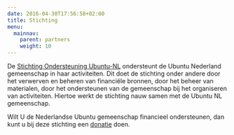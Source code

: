 ```yaml
---
date: 2016-04-30T17:56:58+02:00
title: Stichting
menu:
  mainnav:
    parent: partners
    weight: 10
---
```

De [Stichting Ondersteuning Ubuntu-NL](http://www.sounl.org/) ondersteunt de Ubuntu Nederland gemeenschap in haar activiteiten. Dit doet de stichting onder andere door het verwerven en beheren van financiële bronnen, door het beheer van materialen, door het ondersteunen van de gemeenschap bij het organiseren van activiteiten. Hiertoe werkt de stichting nauw samen met de Ubuntu NL gemeenschap.

Wilt U de Nederlandse Ubuntu gemeenschap financieel ondersteunen, dan kunt u bij deze stichting een [donatie](http://sounl.org/?q=node/34) doen.
